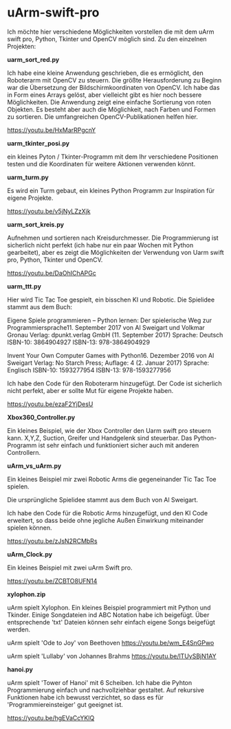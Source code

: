 # uArm-swift-pro

Ich möchte hier verschiedene Möglichkeiten vorstellen die mit dem uArm swift pro, Python, Tkinter und OpenCV möglich sind.
Zu den einzelnen Projekten:

**uarm_sort_red.py**

Ich habe eine kleine Anwendung geschrieben, die es ermöglicht, den Roboterarm mit OpenCV zu steuern. Die größte Herausforderung zu Beginn war die Übersetzung der Bildschirmkoordinaten von OpenCV. Ich habe das in Form eines Arrays gelöst, aber vielleicht gibt es hier noch bessere Möglichkeiten.
Die Anwendung zeigt eine einfache Sortierung von roten Objekten. Es besteht aber auch die Möglichkeit, nach Farben und Formen zu sortieren. Die umfangreichen OpenCV-Publikationen helfen hier.

https://youtu.be/HxMarRPgcnY

**uarm_tkinter_posi.py**

ein kleines Pyton / Tkinter-Programm mit dem Ihr verschiedene Positionen testen und die Koordinaten für weitere Aktionen verwenden könnt.

**uarm_turm.py**

Es wird ein Turm gebaut, ein kleines Python Programm zur Inspiration für eigene Projekte.

https://youtu.be/v5jNyLZzXjk

**uarm_sort_kreis.py**

Aufnehmen und sortieren nach Kreisdurchmesser.
Die Programmierung ist sicherlich nicht perfekt (ich habe nur ein paar Wochen mit Python gearbeitet), aber es zeigt die Möglichkeiten der Verwendung von Uarm swift pro, Python, Tkinter und OpenCV.

https://youtu.be/DaOhIChAPGc

**uarm_ttt.py**

Hier wird Tic Tac Toe gespielt, ein bisschen KI und Robotic.
Die Spielidee stammt aus dem Buch:

Eigene Spiele programmieren – Python lernen: Der spielerische Weg zur Programmiersprache11. September 2017
von Al Sweigart und Volkmar Gronau
Verlag: dpunkt.verlag GmbH (11. September 2017)
Sprache: Deutsch
ISBN-10: 3864904927
ISBN-13: 978-3864904929


Invent Your Own Computer Games with Python16. Dezember 2016
von Al Sweigart
Verlag: No Starch Press; Auflage: 4 (2. Januar 2017)
Sprache: Englisch
ISBN-10: 1593277954
ISBN-13: 978-1593277956

Ich habe den Code für den Roboterarm hinzugefügt.
Der Code ist sicherlich nicht perfekt, aber er sollte Mut für eigene Projekte haben.

https://youtu.be/ezaF2YjDesU


**Xbox360_Controller.py**

Ein kleines Beispiel, wie der Xbox Controller den Uarm swift pro steuern kann.
X,Y,Z, Suction, Greifer und Handgelenk sind steuerbar.
Das Python-Programm ist sehr einfach und funktioniert sicher auch mit anderen Controllern.

**uArm_vs_uArm.py**

Ein kleines Beispiel mir zwei Robotic Arms die gegeneinander Tic Tac Toe spielen.

Die ursprüngliche Spielidee stammt aus dem Buch von Al Sweigart.

Ich habe den Code für die Robotic Arms hinzugefügt, und den KI Code erweitert, so dass beide ohne jegliche Außen Einwirkung miteinander spielen können.

https://youtu.be/zJsN2RCMbRs

**uArm_Clock.py**

Ein kleines Beispiel mit zwei uArm Swift pro.

https://youtu.be/ZCBTO8UFN14

**xylophon.zip**

uArm spielt Xylophon. Ein kleines Beispiel programmiert mit Python und Tkinder. 
Einige Songdateien ind ABC Notation habe ich beigefügt. Über entsprechende 'txt' Dateien können sehr einfach eigene Songs beigefügt werden.

uArm spielt 'Ode to Joy' von Beethoven 
https://youtu.be/wm_E4SnGPwo

uArm spielt 'Lullaby' von Johannes Brahms 
https://youtu.be/lTUySBjN1AY


**hanoi.py**

uArm spielt 'Tower of Hanoi' mit 6 Scheiben. Ich habe die Pyhton Programmierung einfach und nachvollziehbar gestaltet.
Auf rekursive Funktionen habe ich bewusst verzichtet, so dass es für 'Programmiereinsteiger' gut geeignet ist.   

https://youtu.be/hgEVaCcYKlQ




